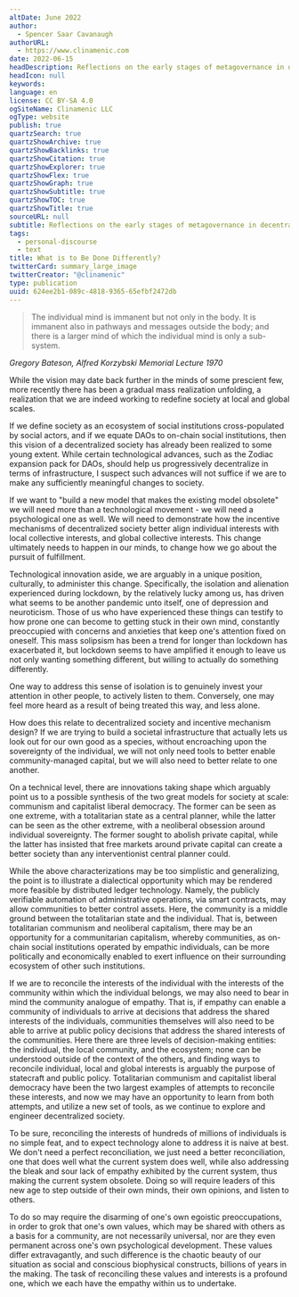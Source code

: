 ```yaml
---
altDate: June 2022
author:
  - Spencer Saar Cavanaugh
authorURL:
  - https://www.clinamenic.com
date: 2022-06-15
headDescription: Reflections on the early stages of metagovernance in decentralized society.
headIcon: null
keywords:
language: en
license: CC BY-SA 4.0
ogSiteName: Clinamenic LLC
ogType: website
publish: true
quartzSearch: true
quartzShowArchive: true
quartzShowBacklinks: true
quartzShowCitation: true
quartzShowExplorer: true
quartzShowFlex: true
quartzShowGraph: true
quartzShowSubtitle: true
quartzShowTOC: true
quartzShowTitle: true
sourceURL: null
subtitle: Reflections on the early stages of metagovernance in decentralized society.
tags:
  - personal-discourse
  - text
title: What is to Be Done Differently?
twitterCard: summary_large_image
twitterCreator: "@clinamenic"
type: publication
uuid: 624ee2b1-089c-4818-9365-65efbf2472db
---
```


> The individual mind is immanent but not only in the body. It is immanent also in pathways and messages outside the body; and there is a larger mind of which the individual mind is only a sub-system.

_Gregory Bateson, Alfred Korzybski Memorial Lecture 1970_

While the vision may date back further in the minds of some prescient few, more recently there has been a gradual mass realization unfolding, a realization that we are indeed working to redefine society at local and global scales.

If we define society as an ecosystem of social institutions cross-populated by social actors, and if we equate DAOs to on-chain social institutions, then this vision of a decentralized society has already been realized to some young extent. While certain technological advances, such as the Zodiac expansion pack for DAOs, should help us progressively decentralize in terms of infrastructure, I suspect such advances will not suffice if we are to make any sufficiently meaningful changes to society.

If we want to "build a new model that makes the existing model obsolete" we will need more than a technological movement - we will need a psychological one as well. We will need to demonstrate how the incentive mechanisms of decentralized society better align individual interests with local collective interests, and global collective interests. This change ultimately needs to happen in our minds, to change how we go about the pursuit of fulfillment.

Technological innovation aside, we are arguably in a unique position, culturally, to administer this change. Specifically, the isolation and alienation experienced during lockdown, by the relatively lucky among us, has driven what seems to be another pandemic unto itself, one of depression and neuroticism. Those of us who have experienced these things can testify to how prone one can become to getting stuck in their own mind, constantly preoccupied with concerns and anxieties that keep one's attention fixed on oneself. This mass solipsism has been a trend for longer than lockdown has exacerbated it, but lockdown seems to have amplified it enough to leave us not only wanting something different, but willing to actually do something differently.

One way to address this sense of isolation is to genuinely invest your attention in other people, to actively listen to them. Conversely, one may feel more heard as a result of being treated this way, and less alone.

How does this relate to decentralized society and incentive mechanism design? If we are trying to build a societal infrastructure that actually lets us look out for our own good as a species, without encroaching upon the sovereignty of the individual, we will not only need tools to better enable community-managed capital, but we will also need to better relate to one another.

On a technical level, there are innovations taking shape which arguably point us to a possible synthesis of the two great models for society at scale: communism and capitalist liberal democracy. The former can be seen as one extreme, with a totalitarian state as a central planner, while the latter can be seen as the other extreme, with a neoliberal obsession around individual sovereignty. The former sought to abolish private capital, while the latter has insisted that free markets around private capital can create a better society than any interventionist central planner could.

While the above characterizations may be too simplistic and generalizing, the point is to illustrate a dialectical opportunity which may be rendered more feasible by distributed ledger technology. Namely, the publicly verifiable automation of administrative operations, via smart contracts, may allow communities to better control assets. Here, the community is a middle ground between the totalitarian state and the individual. That is, between totalitarian communism and neoliberal capitalism, there may be an opportunity for a communitarian capitalism, whereby communities, as on-chain social institutions operated by empathic individuals, can be more politically and economically enabled to exert influence on their surrounding ecosystem of other such institutions.

If we are to reconcile the interests of the individual with the interests of the community within which the individual belongs, we may also need to bear in mind the community analogue of empathy. That is, if empathy can enable a community of individuals to arrive at decisions that address the shared interests of the individuals, communities themselves will also need to be able to arrive at public policy decisions that address the shared interests of the communities. Here there are three levels of decision-making entities: the individual, the local community, and the ecosystem; none can be understood outside of the context of the others, and finding ways to reconcile individual, local and global interests is arguably the purpose of statecraft and public policy. Totalitarian communism and capitalist liberal democracy have been the two largest examples of attempts to reconcile these interests, and now we may have an opportunity to learn from both attempts, and utilize a new set of tools, as we continue to explore and engineer decentralized society.

To be sure, reconciling the interests of hundreds of millions of individuals is no simple feat, and to expect technology alone to address it is naive at best. We don't need a perfect reconciliation, we just need a better reconciliation, one that does well what the current system does well, while also addressing the bleak and sour lack of empathy exhibited by the current system, thus making the current system obsolete. Doing so will require leaders of this new age to step outside of their own minds, their own opinions, and listen to others.

To do so may require the disarming of one's own egoistic preoccupations, in order to grok that one's own values, which may be shared with others as a basis for a community, are not necessarily universal, nor are they even permanent across one's own psychological development. These values differ extravagantly, and such difference is the chaotic beauty of our situation as social and conscious biophysical constructs, billions of years in the making. The task of reconciling these values and interests is a profound one, which we each have the empathy within us to undertake.
